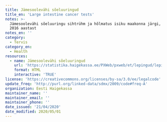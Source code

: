 ```yaml
---
title: Jämesoolevähi sõeluuringud
title_en: 'Large intestine cancer tests'
notes: >-
  Jämesoolevähi sõeluuringu sihtrühm ja hõlmatus isiku maakonna järgi, alates
  2016 aastast
notes_en: ''
category: 
  - Tervis
category_en: 
  - Health
resources:
  - name: Jämesoolevähi sõeluuringud
    url: 'https://statistika.haigekassa.ee/PXWeb/pxweb/et/lepingud/lepingud__1_ennetus__S%c3%b5eluuringud/EN45.px/?rxid=a325f15f-bcfa-4097-8d98-b937f087acca'
    format: HTML
    interactive: 'TRUE'
license: 'https://creativecommons.org/licenses/by-sa/3.0/ee/legalcode'
update_freq: 'http://purl.org/linked-data/sdmx/2009/code#freq-A'
organization: Eesti Haigekassa
maintainer_name: ''
maintainer_email: ''
maintainer_phone: ''
date_issued: '21/04/2020'
date_modified: 2020/05/01
---
```

